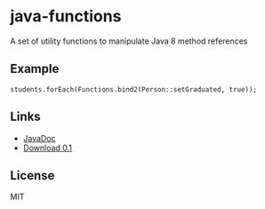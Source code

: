 java-functions
==============

A set of utility functions to manipulate Java 8 method references

## Example ##

```
students.forEach(Functions.bind2(Person::setGraduated, true));
```

## Links ##

 - [JavaDoc](http://localhost:4000/apidocs/index.html)
 - [Download 0.1](https://github.com/Volune/java-functions/releases/tag/v0.1)

## License ##

MIT

